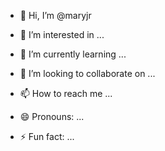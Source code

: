- 👋 Hi, I’m @maryjr
  
- 👀 I’m interested in ...
- 🌱 I’m currently learning ...
- 💞️ I’m looking to collaborate on ...
- 📫 How to reach me ...
- 😄 Pronouns: ...
- ⚡ Fun fact: ...

<!---
maryjrbb/maryjrbb is a ✨ special ✨ repository because its `README.md` (this file) appears on your GitHub profile.
You can click the Preview link to take a look at your changes.
--->
